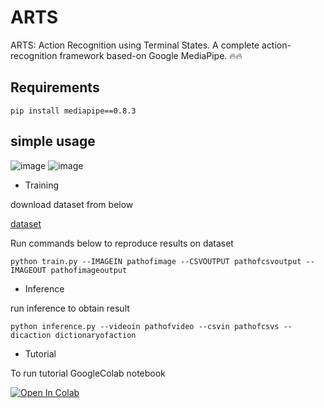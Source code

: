 # ARTS
ARTS: Action Recognition using Terminal States. A complete action-recognition framework based-on Google MediaPipe. 🔥🔥
## Requirements
```pip install mediapipe==0.8.3```
## simple usage

![image](https://drive.google.com/uc?export=view&id=1aisWCj2x9mqKEGYX28AUe2YwQ_-EOICW)
![image](https://drive.google.com/uc?export=view&id=14jx-F_j7iGHyncxWc2Vg2a-3aCEDW_HN)

- Training

download dataset from below

[dataset](https://drive.google.com/file/d/1mTcz4jYpScHwOwGnvBerZDzZzJhRIXGS/view
)

Run commands below to reproduce results on  dataset

```python train.py --IMAGEIN pathofimage --CSVOUTPUT pathofcsvoutput --IMAGEOUT pathofimageoutput ```
- Inference

run inference to obtain result

```python inference.py --videoin pathofvideo --csvin pathofcsvs --dicaction dictionaryofaction ```

- Tutorial

To run tutorial GoogleColab notebook 

<a href="https://colab.research.google.com/github/4-geeks/ARTS/blob/main/ARTSTUTORIAL.ipynb">
  <img src="https://colab.research.google.com/assets/colab-badge.svg" alt="Open In Colab"/>
</a>
